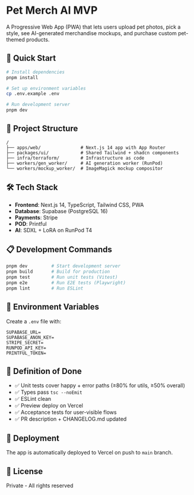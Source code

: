 # Pet Merch AI MVP

A Progressive Web App (PWA) that lets users upload pet photos, pick a style, see AI-generated merchandise mockups, and purchase custom pet-themed products.

## 🚀 Quick Start

```bash
# Install dependencies
pnpm install

# Set up environment variables
cp .env.example .env

# Run development server
pnpm dev
```

## 📁 Project Structure

```
/
├── apps/web/               # Next.js 14 app with App Router
├── packages/ui/            # Shared Tailwind + shadcn components
├── infra/terraform/        # Infrastructure as code
├── workers/gen_worker/     # AI generation worker (RunPod)
└── workers/mockup_worker/  # ImageMagick mockup compositor
```

## 🛠 Tech Stack

- **Frontend**: Next.js 14, TypeScript, Tailwind CSS, PWA
- **Database**: Supabase (PostgreSQL 16)
- **Payments**: Stripe
- **POD**: Printful
- **AI**: SDXL + LoRA on RunPod T4

## 📋 Development Commands

```bash
pnpm dev         # Start development server
pnpm build       # Build for production
pnpm test        # Run unit tests (Vitest)
pnpm e2e         # Run E2E tests (Playwright)
pnpm lint        # Run ESLint
```

## 🔑 Environment Variables

Create a `.env` file with:

```
SUPABASE_URL=
SUPABASE_ANON_KEY=
STRIPE_SECRET=
RUNPOD_API_KEY=
PRINTFUL_TOKEN=
```

## 📝 Definition of Done

- ✅ Unit tests cover happy + error paths (≥80% for utils, ≥50% overall)
- ✅ Types pass `tsc --noEmit`
- ✅ ESLint clean
- ✅ Preview deploy on Vercel
- ✅ Acceptance tests for user-visible flows
- ✅ PR description + CHANGELOG.md updated

## 🚢 Deployment

The app is automatically deployed to Vercel on push to `main` branch.

## 📄 License

Private - All rights reserved 